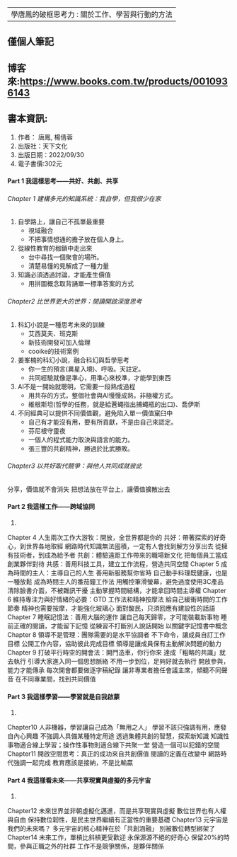 <table>
    <tr>
        <td>學唐鳳的破框思考力 : 關於工作、學習與行動的方法</td>
    </tr>
</table>

## 僅個人筆記
## 博客來:https://www.books.com.tw/products/0010936143
## 書本資訊:
1. 作者： 唐鳳, 楊倩蓉  
2. 出版社：天下文化   
3. 出版日期：2022/09/30
5. 電子書價:302元

#### Part 1 我這樣思考――共好、共創、共享
###### Chapter 1 建構多元的知識系統：我自學，但我很少在家
1. 自學路上，讓自己不孤單最重要
   + 視域融合
   + 不把事情想通的擔子放在個人身上。
2. 從線性教育的枷鎖中走出來
   + 台中尋找一個聚會的場所。
   + 清楚易懂的見解成了一種力量
3. 知識必須透過討論，才能產生價值
   + 用拼圖概念取背誦單一標準答案的方式
###### Chapter2 比世界更大的世界：閱讀開啟深度思考
1. 科幻小說是一種思考未來的訓練
   + 艾西莫夫、班克斯
   + 新技術開發可加入倫理
   + cooike的技術案例
2. 姜峯楠的科幻小說，融合科幻與哲學思考
   + 你一生的預言(異星入境)、呼吸。天註定。
   + 共同經驗就像是準心，用準心來校準，才能學到東西
3. AI不是一開始就聰明，它需要一段熟成過程
   + 用共存的方式，整個社會與AI慢慢成熟，非極權方式。
   + 維根斯坦(哲學的任務，就是給蒼蠅指出捕蠅瓶的出口)、喬伊斯
4. 不同經典可以提供不同價值觀，避免陷入單一價值窠臼中
   + 自己有才能沒有用，要有所貢獻，不是由自己來認定。
   + 芬尼根守靈夜
   + 一個人的程式能力取決與語言的能力。
   + 張三豐的共創精神，勝過於比武勝敗。

###### Chapter3 以共好取代競爭：與他人共同成就彼此
分享，價值就不會消失
把想法放在平台上，讓價值擴散出去
 
#### Part 2 我這樣工作――跨域協同
1.
Chapter 4 人生兩次工作大游牧：開放，全世界都是你的
共好：帶著探索的好奇心，到世界各地取經
網路時代知識無法囤積，一定有人會找到解方分享出去
從擁有技術者，到成為給予者
共創：體驗遠距工作帶來的職場新文化
把每個員工當成創業夥伴對待
共感：善用科技工具，建立工作流程，營造共同空間
Chapter 5 成為時間的主人：主導自己的人生
善用新服務幫你省時
自己動手料理既健康，也是一種放鬆
成為時間主人的番茄鐘工作法
用觸控筆滑螢幕，避免過度使用3C產品
清除臉書介面，不被雜訊干擾
主動掌握時間結構，才能拿回時間主導權
Chapter 6 維持專注力與好情緒的必要：GTD 工作法和精神按摩法
給自己緩衝時間的工作節奏
精神也需要按摩，才能強化玻璃心
面對酸民，只須回應有建設性的話語
Chapter 7 睡眠記憶法：善用大腦的運作
讓自己每天歸零，才可能裝載新事物
睡前正確的閱讀，才能留下記憶
從練習不打斷別人說話開始
以關鍵字記憶書中概念
Chapter 8 領導不是管理：團隊需要的是水平協調者
不下命令，讓成員自訂工作目標
公開工作內容，協助彼此完成目標
領導是讓成員保有主動解決問題的動力
Chapter 9 打破平行時空的開會法：開門造車，你行你來
達成「粗略的共識」就去執行
引導大家進入同一個思想脈絡
不用一步到位，足夠好就去執行
開放參與，能力才能傳承
每次開會都要做逐字稿紀錄
讓非專業者擔任會議主席，傾聽不同聲音
在不同專業間，找到共同價值
 
#### Part 3 我這樣學習――學習就是自我啟蒙
1. 
Chapter10 人非機器，學習讓自己成為「無用之人」
學習不該只強調有用，應發自內心興趣
不強調人具備某種特定用途
透過集體共創的智慧，探索新知識
知識性事物適合線上學習；操作性事物則適合線下共聚一堂
營造一個可以犯錯的空間
Chapter11 開啟空間思考：真正的成功來自共創價值
閱讀的定義在改變中
網路時代強調一起完成
教育應該是接納，不是比輸贏
 
#### Part 4 我這樣看未來――共享現實與虛擬的多元宇宙
1. 
Chapter12 未來世界並非朝虛擬化邁進，而是共享現實與虛擬
數位世界也有人權與自由
保持數位韌性，是民主世界繼續有正當性的重要基礎
Chapter13 元宇宙是我們的未來嗎？
多元宇宙的核心精神在於「共創涵融」
別被數位轉型綁架了
Chapter14 未來工作，單槓比斜槓更受歡迎
永保源源不絕的好奇心
保留20%的時間，參與正職之外的社群
工作不是競爭關係，是夥伴關係
